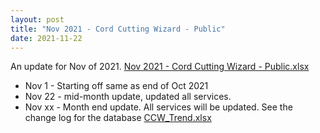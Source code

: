 ```yaml
---
layout: post
title: "Nov 2021 - Cord Cutting Wizard - Public"
date: 2021-11-22
---
```

<p>An update for Nov of 2021. <a href="/Nov 2021 - Cord Cutting Wizard - Public.xlsx">Nov 2021 - Cord Cutting Wizard - Public.xlsx</a>
  <p>
    <ul>
      <li>Nov 1 - Starting off same as end of Oct 2021
      <li>Nov 22 - mid-month update, updated all services. 
      <li>Nov xx - Month end update. All services will be updated. See the change log for the database <a href="/CCW_Trend.xlsx">CCW_Trend.xlsx</a>
